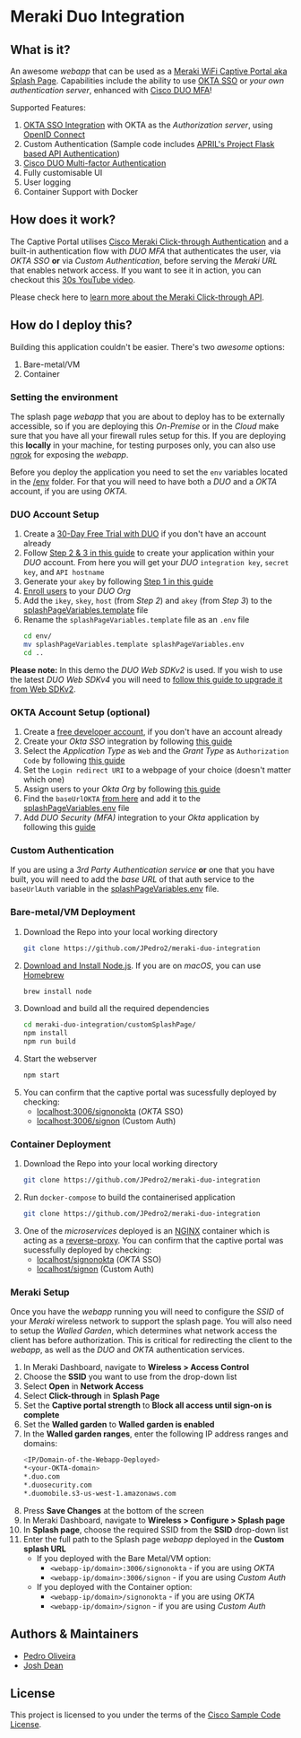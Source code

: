 # Meraki Duo Integration

## What is it?
An awesome _webapp_ that can be used as a [Meraki WiFi Captive Portal aka Splash Page](https://documentation.meraki.com/General_Administration/Cross-Platform_Content/Splash_Page). Capabilities include the ability to use [OKTA SSO](https://www.okta.com/uk/products/single-sign-on/) or _your own authentication server_, enhanced with [Cisco DUO MFA](https://duo.com/product/multi-factor-authentication-mfa)!

Supported Features:

1. [OKTA SSO Integration](https://developer.okta.com/docs/guides/build-sso-integration/saml2/overview/) with OKTA as the _Authorization server_, using [OpenID Connect](https://openid.net/connect/)
2. Custom Authentication (Sample code includes [APRIL's Project Flask based API Authentication](https://github.com/JPedro2/WxT-QA-BOT/tree/master/backEnd))
3. [Cisco DUO Multi-factor Authentication](https://duo.com/docs#duo-mfa-features)
4. Fully customisable UI 
5. User logging
6. Container Support with Docker


## How does it work?
The Captive Portal utilises [Cisco Meraki Click-through Authentication](https://documentation.meraki.com/MR/MR_Splash_Page/Enabling_Click-through_splash-page) and a built-in authentication flow with _DUO MFA_ that authenticates the user, via _OKTA SSO_ **or** via _Custom Authentication_, before serving the _Meraki URL_ that enables network access. If you want to see it in action, you can checkout this [30s YouTube video](https://youtu.be/vG7mbc4A3Tg).



Please check here to [learn more about the Meraki Click-through API](https://developer.cisco.com/meraki/captive-portal-api/#!click-through-api).

## How do I deploy this?

Building this application couldn't be easier. There's two _awesome_ options:

1. Bare-metal/VM
2. Container 

### Setting the environment

The splash page _webapp_ that you are about to deploy has to be externally accessible, so if you are deploying this _On-Premise_ or in the _Cloud_ make sure that you have all your firewall rules setup for this. If you are deploying this **locally** in your machine, for testing purposes only, you can also use [ngrok](https://ngrok.com/) for exposing the _webapp_.

Before you deploy the application you need to set the `env` variables located in the [/env](/env/) folder.
For that you will need to have both a _DUO_ and a _OKTA_ account, if you are using _OKTA_.

### DUO Account Setup
1. Create a [30-Day Free Trial with DUO](https://signup.duo.com/) if you don't have an account already
2. Follow [Step 2 & 3 in this guide](https://duo.com/docs/duoweb-v2#first-steps) to create your application within your _DUO_ account. From here you will get your _DUO_ `integration key`, `secret key`, and `API hostname`
3. Generate your `akey` by following [Step 1 in this guide](https://duo.com/docs/duoweb-v2#1.-generate-an-akey)
4. [Enroll users](https://duo.com/docs/enrolling-users#manual-enrollment) to your _DUO Org_
5. Add the `ikey`, `skey`, `host` (from _Step 2_) and `akey` (from _Step 3_) to the [splashPageVariables.template](/env/splashPageVariables.template) file
6. Rename the `splashPageVariables.template` file as an `.env` file
   ``` bash
   cd env/
   mv splashPageVariables.template splashPageVariables.env
   cd ..
   ```

**Please note:** In this demo the _DUO Web SDKv2_ is used. If you wish to use the latest _DUO Web SDKv4_ you will need to [follow this guide to upgrade it from Web SDKv2](https://duo.com/docs/duoweb#upgrading-from-web-sdk-2).

### OKTA Account Setup (optional)
1. Create a [free developer account](https://developer.okta.com/signup/), if you don't have an account already
2. Create your _Okta SSO_ integration by following [this guide](https://developer.okta.com/docs/guides/build-sso-integration/openidconnect/create-your-app/)
3. Select the _Application Type_ as `Web` and the _Grant Type_ as `Authorization Code` by following [this guide](https://developer.okta.com/docs/guides/build-sso-integration/openidconnect/specify-your-settings/)
4. Set the `Login redirect URI` to a webpage of your choice (doesn't matter which one)
5. Assign users to your _Okta Org_ by following [this guide](https://developer.okta.com/docs/guides/build-sso-integration/openidconnect/test-your-app/#assign-users)
6. Find the `baseUrlOKTA` [from here](https://developer.okta.com/docs/guides/build-sso-integration/openidconnect/test-your-app/#assign-users) and add it to the [splashPageVariables.env](/env/splashPageVariables.env) file
7. Add _DUO Security (MFA)_ integration to your _Okta_ application by following this [guide](https://help.okta.com/en/prod/Content/Topics/Security/Security_Duo.htm)

### Custom Authentication
If you are using a _3rd Party Authentication service_ **or** one that you have built, you will need to add the _base URL_ of that auth service to the `baseUrlAuth` variable in the [splashPageVariables.env](/env/splashPageVariables.env) file.


### Bare-metal/VM Deployment

1. Download the Repo into your local working directory
   ``` bash
   git clone https://github.com/JPedro2/meraki-duo-integration
   ```
2. [Download and Install Node.js](https://nodejs.org/en/). If you are on _macOS_, you can use [Homebrew](https://brew.sh/)
   ``` bash
   brew install node
   ```
3. Download and build all the required dependencies
   ``` bash
   cd meraki-duo-integration/customSplashPage/
   npm install
   npm run build
   ```
4. Start the webserver
   ``` bash
   npm start
   ```
5. You can confirm that the captive portal was sucessfully deployed by checking: 
   * [localhost:3006/signonokta](localhost:3006/signonokta) (_OKTA_ SSO)
   * [localhost:3006/signon](localhost:3006/signon) (Custom Auth)

### Container Deployment

1. Download the Repo into your local working directory
   ``` bash
   git clone https://github.com/JPedro2/meraki-duo-integration
   ```
2. Run `docker-compose` to build the containerised application
   ``` bash
   git clone https://github.com/JPedro2/meraki-duo-integration
   ```
3. One of the _microservices_ deployed is an [NGINX](https://www.nginx.com/) container which is acting as a [reverse-proxy](https://docs.nginx.com/nginx/admin-guide/web-server/reverse-proxy/). You can confirm that the captive portal was sucessfully deployed by checking:
   * [localhost/signonokta](localhost/signonokta) (_OKTA_ SSO)
   * [localhost/signon](localhost/signon) (Custom Auth)

### Meraki Setup

Once you have the _webapp_ running you will need to configure the _SSID_ of your _Meraki_ wireless network to support the splash page.
You will also need to setup the _Walled Garden_, which determines what network access the client has before authorization. This is critical for redirecting the client to the _webapp_, as well as the _DUO_ and _OKTA_ authentication services.

1. In Meraki Dashboard, navigate to **Wireless > Access Control**
2. Choose the **SSID** you want to use from the drop-down list
3. Select **Open** in **Network Access**
4. Select **Click-through** in **Splash Page**
5. Set the **Captive portal strength** to **Block all access until sign-on is complete**
6. Set the **Walled garden** to **Walled garden is enabled**
7. In the **Walled garden ranges**, enter the following IP address ranges and domains:
   ``` bash
   <IP/Domain-of-the-Webapp-Deployed>
   *<your-OKTA-domain>
   *.duo.com
   *.duosecurity.com
   *.duomobile.s3-us-west-1.amazonaws.com
   ```
8. Press **Save Changes** at the bottom of the screen
9. In Meraki Dashboard, navigate to **Wireless > Configure > Splash page**
10. In **Splash page**, choose the required SSID from the **SSID** drop-down list
11. Enter the full path to the Splash page _webapp_ deployed in the **Custom splash URL**
    * If you deployed with the Bare Metal/VM option: 
      * `<webapp-ip/domain>:3006/signonokta` - if you are using _OKTA_ 
      * `<webapp-ip/domain>:3006/signon` - if you are using _Custom Auth_
    * If you deployed with the Container option:
      * `<webapp-ip/domain>/signonokta` - if you are using _OKTA_ 
      * `<webapp-ip/domain>/signon` - if you are using _Custom Auth_



## Authors & Maintainers

- [Pedro Oliveira](peolivei@cisco.com)
- [Josh Dean](joshudea@cisco.com)

## License

This project is licensed to you under the terms of the [Cisco Sample Code License](./LICENSE).




